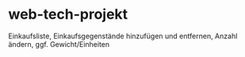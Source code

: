 # web-tech-projekt

Einkaufsliste, Einkaufsgegenstände hinzufügen und entfernen, Anzahl ändern, ggf. Gewicht/Einheiten

